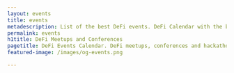 ```yaml
---
layout: events
title: events
metadescription: List of the best DeFi events. DeFi Calendar with the best meetups, conferences, and hackathons around the world.
permalink: events
h1title: DeFi Meetups and Conferences
pagetitle: DeFi Events Calendar. DeFi meetups, conferences and hackathons
featured-image: /images/og-events.png

---
```

